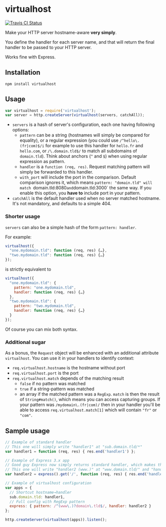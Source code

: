virtualhost
===========

[![Travis CI Status](https://travis-ci.org/lmtm/node-virtualhost.png "You Shall Pass!")](https://travis-ci.org/#!/lmtm/node-virtualhost)

Make your HTTP server hostname-aware **very simply**.

You define the handler for each server name, and that will return the final handler to be passed to your HTTP server.

Works fine with Express.

Installation
------------

`npm install virtualhost`

Usage
-----

```javascript
var virtualhost = require('virtualhost');
var server = http.createServer(virtualhost(servers, catchAll));
```

* `servers` is a hash of server's configuration, each one having following options:
  * `pattern` can be a string (hostnames will simply be compared for equality), or a regular expression (you could use `/^hello\.(fr|com)$/i` for example to use this handler for `hello.fr` and `hello.com`, or `/\.domain.tld$/` to match all subdomains of `domain.tld`). Think about anchors (`^` and `$`) when using regular expression as pattern.
  * `handler` is a `function (req, res)`. Request matching pattern will simply be forwarded to this handler.
  * `with_port` will include the port in the comparison. Default comparison ignores it, which means `pattern: "domain.tld" will match `domain.tld:8080` and `domain.tld:3000` the same way. If you enable this option, you **have to** include port in your pattern.
* `catchAll` is the default handler used when no server matched hostname. It's not mandatory, and defaults to a simple 404.

### Shorter usage

`servers` can also be a simple hash of the form `pattern: handler`.

For example:

```javascript
virtualhost({
  "one.mydomain.tld": function (req, res) {…},
  "two.mydomain.tld": function (req, res) {…}
});
```

is strictly equivalent to

```javascript
virtualhost({
  "one.mydomain.tld": {
    pattern: "one.mydomain.tld",
    handler: function (req, res) {…}
  },
  "two.mydomain.tld": {
    pattern: "two.mydomain.tld",
    handler: function (req, res) {…}
  }
});
```

Of course you can mix both syntax.

### Additional sugar

As a bonus, the `Request` object will be enhanced with an additional attribute `virtualhost`. You can use it in your handlers to identify context:

* `req.virtualhost.hostname` is the hostname without port
* `req.virtualhost.port` is the port
* `req.virtualhost.match` depends of the matching result
  * `false` if no pattern was matched
  * `true` if a string-pattern was matched
  * an array if the matched pattern was a `RegExp`. `match` is then the result of `String#match()`, which means you can access capturing groups. If your pattern was `/mydomain\.(fr|com)/` then in your handler you'll be able to access `req.virtualhost.match[1]` which will contain `"fr"` or `"com"`.

Sample usage
------------

```javascript
// Example of standard handler
// This one will simply write "handler1" at "sub.domain.tld/*"
var handler1 = function (req, res) { res.end('handler1') };

// Example of Express 3.x app
// Good guy Express now simply returns standard handler, which makes this directly usable in virtualhost :)
// This one will write "handler2 (www.)" at "www.domain.tld/" and "handler2 (undefined)" at "domain.tld/"
var handler2 = express().get('/', function (req, res) { res.end('handler2 (' + req.virtualhost.match[1] + ')' });

// Example of virtualhost configuration
var apps = {
  // Shortcut hostname→handler
  sub.domain.tld: handler1,
  // Full config with RegExp pattern
  express: { pattern: /^(www\.)?domain\.tld$/, handler: handler2 }
};

http.createServer(virtualhost(apps)).listen();
```
